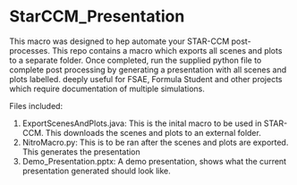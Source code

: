 # StarCCM_Presentation
This macro was designed to hep automate your STAR-CCM post-processes. This repo contains a macro which exports all scenes and plots to a separate folder. Once completed, run the supplied python file to complete post processing by generating a presentation with all scenes and plots labelled. deeply useful for FSAE, Formula Student and other projects which require documentation of multiple simulations.

Files included:
1. ExportScenesAndPlots.java: This is the inital macro to be used in STAR-CCM. This downloads the scenes and plots to an external folder.
2. NitroMacro.py: This is to be ran after the scenes and plots are exported. This generates the presentation
3. Demo_Presentation.pptx: A demo presentation, shows what the current presentation generated should look like.
